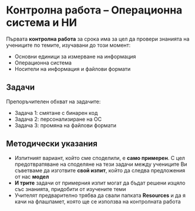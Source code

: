 # Контролна работа – Операционна система и НИ 
Първата **контролна работа** за срока има за цел да провери знанията на учениците по темите, изучавани до този момент:
 - Основни единици за измерване на информация
 - Операционна система
 - Носители на информация и файлови формати

## Задачи
Препоръчителен обхват на задачите:
 - Задача 1: смятане с бинарен код
 - Задача 2: персонализиране на ОС
 - Задача 3: промяна на файлови формати

## Методически указания
 - Изпитният вариант, който сме споделили, е **само примерен**. С цел предотвратяване на споделяне на тези задачи между учениците Ви съветваме да изготвите **свой изпит**, който да следва предложения от нас **модел**
 - **И трите** задачи от примерния изпит могат да бъдат решени изцяло със знанията, придобити от изучените теми
 - Учителят предварително трябва да свали папката **Resources** и да я качи на флашпамет, която ще се използва на контролната работа
